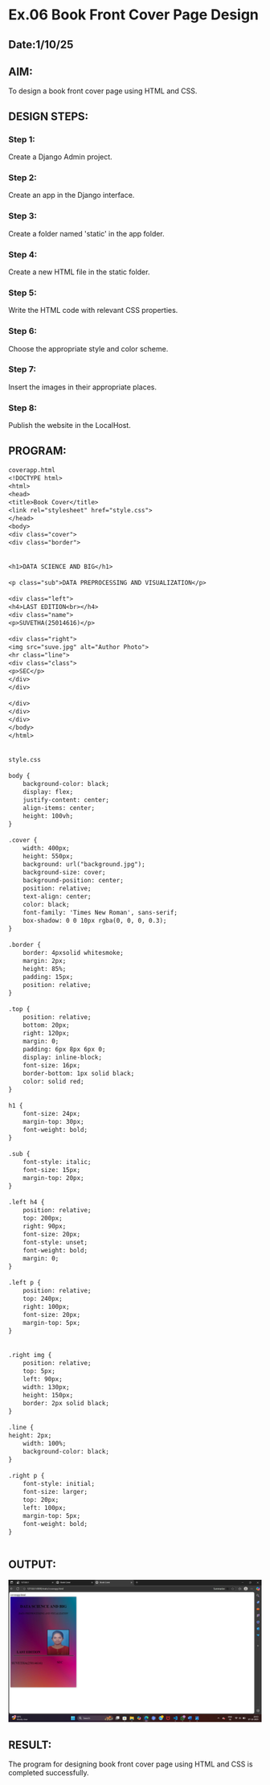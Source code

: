 # Ex.06 Book Front Cover Page Design
## Date:1/10/25

## AIM:
To design a book front cover page using HTML and CSS.

## DESIGN STEPS:

### Step 1:
Create a Django Admin project.

### Step 2:
Create an app in the Django interface.

### Step 3:
Create a folder named 'static' in the app folder.

### Step 4:
Create a new HTML file in the static folder.

### Step 5:
Write the HTML code with relevant CSS properties.

### Step 6:
Choose the appropriate style and color scheme.

### Step 7:
Insert the images in their appropriate places.

### Step 8:
Publish the website in the LocalHost.

## PROGRAM:

```
coverapp.html
<!DOCTYPE html>
<html>
<head>
<title>Book Cover</title>
<link rel="stylesheet" href="style.css">
</head>
<body>
<div class="cover">
<div class="border">


<h1>DATA SCIENCE AND BIG</h1>

<p class="sub">DATA PREPROCESSING AND VISUALIZATION</p>

<div class="left">
<h4>LAST EDITION<br></h4>
<div class="name">
<p>SUVETHA(25014616)</p>

<div class="right">
<img src="suve.jpg" alt="Author Photo">
<hr class="line">
<div class="class">
<p>SEC</p>
</div>
</div>

</div>
</div>
</div>
</body>
</html>


style.css

body {
    background-color: black;
    display: flex;
    justify-content: center;
    align-items: center;
    height: 100vh;
}

.cover {
    width: 400px;
    height: 550px;
    background: url("background.jpg");
    background-size: cover;
    background-position: center;
    position: relative;
    text-align: center;
    color: black;
    font-family: 'Times New Roman', sans-serif;
    box-shadow: 0 0 10px rgba(0, 0, 0, 0.3);
}

.border {
    border: 4pxsolid whitesmoke;
    margin: 2px;
    height: 85%;
    padding: 15px;
    position: relative;
}

.top {
    position: relative;
    bottom: 20px;
    right: 120px;
    margin: 0;
    padding: 6px 8px 6px 0;
    display: inline-block;
    font-size: 16px;
    border-bottom: 1px solid black;
    color: solid red;
}

h1 {
    font-size: 24px;
    margin-top: 30px;
    font-weight: bold;
}

.sub {
    font-style: italic;
    font-size: 15px;
    margin-top: 20px;
}

.left h4 {
    position: relative;
    top: 200px;
    right: 90px;
    font-size: 20px;
    font-style: unset;
    font-weight: bold;
    margin: 0;
}

.left p {
    position: relative;
    top: 240px;
    right: 100px;
    font-size: 20px;
    margin-top: 5px;
}


.right img {
    position: relative;
    top: 5px;
    left: 90px;
    width: 130px;
    height: 150px;
    border: 2px solid black;
}

.line {
height: 2px;
    width: 100%;
    background-color: black;
}

.right p {
    font-style: initial;
    font-size: larger;
    top: 20px;
    left: 100px;
    margin-top: 5px;
    font-weight: bold;
}


```


## OUTPUT:

![alt text](image.png)

## RESULT:
The program for designing book front cover page using HTML and CSS is completed successfully.

